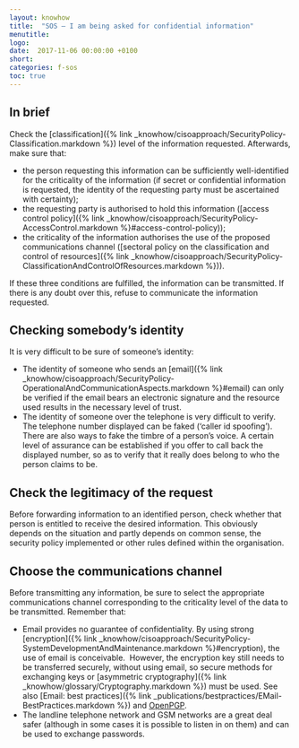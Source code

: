 ```yaml
---
layout: knowhow
title:  "SOS – I am being asked for confidential information"
menutitle:
logo:
date:  2017-11-06 00:00:00 +0100
short:
categories: f-sos
toc: true
---
```


## In brief
Check the [classification]({% link _knowhow/cisoapproach/SecurityPolicy-Classification.markdown %}) level of the information requested. Afterwards, make sure that:

* the person requesting this information can be sufficiently well-identified for the criticality of the information (if secret or confidential information is requested, the identity of the requesting party must be ascertained with certainty);
* the requesting party is authorised to hold this information ([access control policy]({% link _knowhow/cisoapproach/SecurityPolicy-AccessControl.markdown %}#access-control-policy));
* the criticality of the information authorises the use of the proposed communications channel ([sectoral policy on the classification and control of resources]({% link _knowhow/cisoapproach/SecurityPolicy-ClassificationAndControlOfResources.markdown %})).

If these three conditions are fulfilled, the information can be transmitted. If there is any doubt over this, refuse to communicate the information requested.

## Checking somebody’s identity
It is very difficult to be sure of someone’s identity:

* The identity of someone who sends an [email]({% link _knowhow/cisoapproach/SecurityPolicy-OperationalAndCommunicationAspects.markdown %}#email) can only be verified if the email bears an electronic signature and the resource used results in the necessary level of trust.
* The identity of someone over the telephone is very difficult to verify. The telephone number displayed can be faked (‘caller id spoofing’). There are also ways to fake the timbre of a person’s voice. A certain level of assurance can be established if you offer to call back the displayed number, so as to verify that it really does belong to who the person claims to be.

## Check the legitimacy of the request
Before forwarding information to an identified person, check whether that person is entitled to receive the desired information. This obviously depends on the situation and partly depends on common sense, the security policy implemented or other rules defined within the organisation.

## Choose the communications channel
Before transmitting any information, be sure to select the appropriate communications channel corresponding to the criticality level of the data to be transmitted. Remember that:

* Email provides no guarantee of confidentiality. By using strong [encryption]({% link _knowhow/cisoapproach/SecurityPolicy-SystemDevelopmentAndMaintenance.markdown %}#encryption), the use of email is conceivable.  However, the encryption key still needs to be transferred securely, without using email, so secure methods for exchanging keys or [asymmetric cryptography]({% link _knowhow/glossary/Cryptography.markdown %}) must be used. See also [Email: best practices]({% link _publications/bestpractices/EMail-BestPractices.markdown %}) and [OpenPGP](https://www.openpgp.org).
* The landline telephone network and GSM networks are a great deal safer (although in some cases it is possible to listen in on them) and can be used to exchange passwords.
